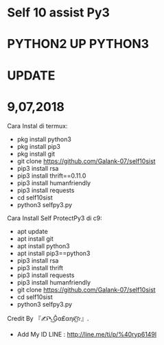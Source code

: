 # Self 10 assist Py3
# PYTHON2 UP PYTHON3
#        UPDATE
# 9,07,2018

Cara Instal di termux: 
- pkg install python3 
- pkg install pip3 
- pkg install git 
- git clone https://github.com/Galank-07/self10sist
- pip3 install rsa 
- pip3 install thrift==0.11.0 
- pip3 install humanfriendly
- pip3 install requests 
- cd self10sist
- python3 selfpy3.py


Cara Install Self ProtectPy3 di c9: 
- apt update 
- apt install git 
- apt install python3 
- apt install pip3==python3 
- pip3 install rsa 
- pip3 install thrift 
- pip3 install requests 
- pip3 install humanfriendly 
- git clone https://github.com/Galank-07/self10sist
- cd self10sist 
- python3 selfpy3.py 


Credit By 『✍͡➴͜Ĝα₤αηĸ͜͡✫』. 
- Add My ID LINE : http://line.me/ti/p/%40ryp6149l

